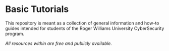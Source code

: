 # Basic Tutorials

This repository is meant as a collection of general information and how-to guides intended for students of the Roger Williams University CyberSecurity program. 

_All resources within are free and publicly available._
